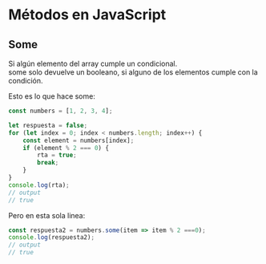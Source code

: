 # Métodos en JavaScript

## Some
Si algún elemento del array cumple un condicional.  
some solo devuelve un booleano, si alguno de los elementos cumple con la condición.

Esto es lo que hace some:
```javascript
const numbers = [1, 2, 3, 4];

let respuesta = false;
for (let index = 0; index < numbers.length; index++) {
    const element = numbers[index];
    if (element % 2 === 0) {
        rta = true;
        break;
    }
}
console.log(rta);
// output
// true
```
Pero en esta sola linea:
```javascript
const respuesta2 = numbers.some(item => item % 2 ===0);
console.log(respuesta2);
// output
// true
```

